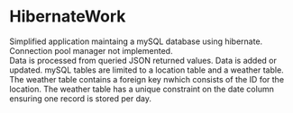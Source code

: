 # HibernateWork
Simplified application maintaing a mySQL database using hibernate.  Connection pool manager not implemented.  
Data is processed from queried JSON returned values.  Data is added or updated.  mySQL tables are limited 
to a location table and a weather table. The weather table contains a foreign key nwhich consists of the ID
for the location.  The weather table has a unique constraint on the date column ensuring one record is stored 
per day.  
